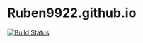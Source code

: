 # Ruben9922.github.io

[![Build Status](https://travis-ci.com/Ruben9922/rubendougall.co.uk.svg?branch=master)](https://travis-ci.com/Ruben9922/rubendougall.co.uk)
